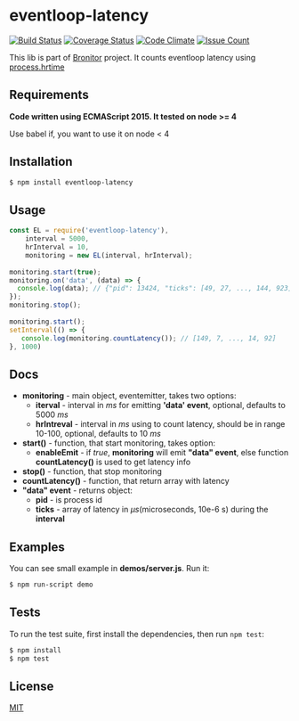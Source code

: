 # eventloop-latency

[![Build Status](https://travis-ci.org/korzhev/eventloop-latency.svg?branch=master)](https://travis-ci.org/korzhev/eventloop-latency)
[![Coverage Status](https://coveralls.io/repos/github/korzhev/eventloop-latency/badge.svg?branch=master)](https://coveralls.io/github/korzhev/eventloop-latency?branch=master)
[![Code Climate](https://codeclimate.com/github/korzhev/eventloop-latency/badges/gpa.svg)](https://codeclimate.com/github/korzhev/eventloop-latency)
[![Issue Count](https://codeclimate.com/github/korzhev/eventloop-latency/badges/issue_count.svg)](https://codeclimate.com/github/korzhev/eventloop-latency)

This lib is part of [Bronitor](https://github.com/korzhev/bronitor) project. It counts eventloop latency using [process.hrtime](https://nodejs.org/dist/latest-v4.x/docs/api/process.html#process_process_hrtime)

## Requirements
**Code written using ECMAScript 2015. It tested on node >= 4**

Use babel if, you want to use it on node < 4

## Installation
```bash
$ npm install eventloop-latency
```

## Usage
```js
const EL = require('eventloop-latency'),
	interval = 5000, 
	hrInterval = 10, 
	monitoring = new EL(interval, hrInterval);
   
monitoring.start(true);   
monitoring.on('data', (data) => {
  console.log(data); // {"pid": 13424, "ticks": [49, 27, ..., 144, 923]}
});
monitoring.stop();
  
monitoring.start();
setInterval(() => {
   console.log(monitoring.countLatency()); // [149, 7, ..., 14, 92]
}, 1000) 
```

## Docs
- **monitoring** - main object, eventemitter, takes two options:
    - **iterval** - interval in *ms* for emitting **'data' event**, optional, defaults to 5000 *ms*
    - **hrIntreval** - interval in *ms* using to count latency, should be in range 10-100, optional, defaults to 10 *ms*
- **start()** - function, that start monitoring, takes option:
    - **enableEmit** - if *true*, **monitoring** will emit **"data" event**, else function **countLatency()** is used to get latency info
- **stop()** - function, that stop monitoring
- **countLatency()** - function, that return array with latency
- **"data" event** - returns object:
	 - **pid** - is process id
	 - **ticks** - array of latency in *µs*(microseconds, 10e-6 s) during the **interval**

## Examples
You can see small example in **demos/server.js**. Run it:
```bash
$ npm run-script demo
```

## Tests
  To run the test suite, first install the dependencies, then run `npm test`:
```bash
$ npm install
$ npm test
```

## License
  [MIT](LICENSE)
